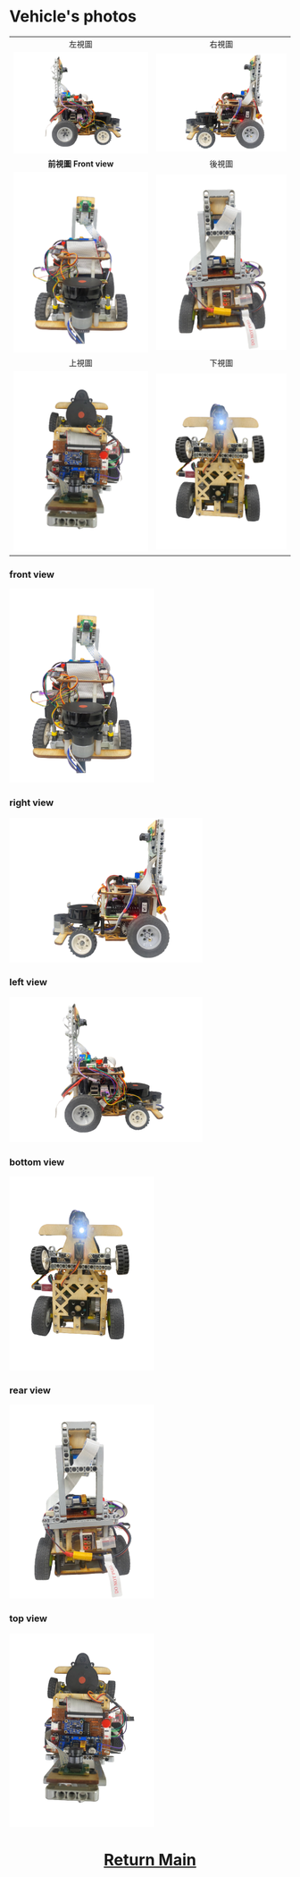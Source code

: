Vehicle's photos
====
|        |        |  
| :----: | :----: |  
|  左視圖 | 右視圖 |
| <img src="Left_view.png" alt="Image"> | <img src="Right_view.png" alt="Image"> |
|  __前視圖  Front view__  |  後視圖   |    
| <img src="front_view.png" alt="Image"> | <img src="rear_view.png" alt="Image"> | 
|  上視圖  |  下視圖   |   
| <img src="top_view.png" alt="Image"> | <img src="bottom-view.png" alt="Image"> |   



### front view
![image](front_view.png)

### right view
![image](Right_view.png)

### left view
![image](Left_view.png)

### bottom view
![image](bottom-view.png)

### rear view
![image](rear_view.png)

### top view
![image](top_view.png)


# <div align="center">[Return Main](../)</div>  
